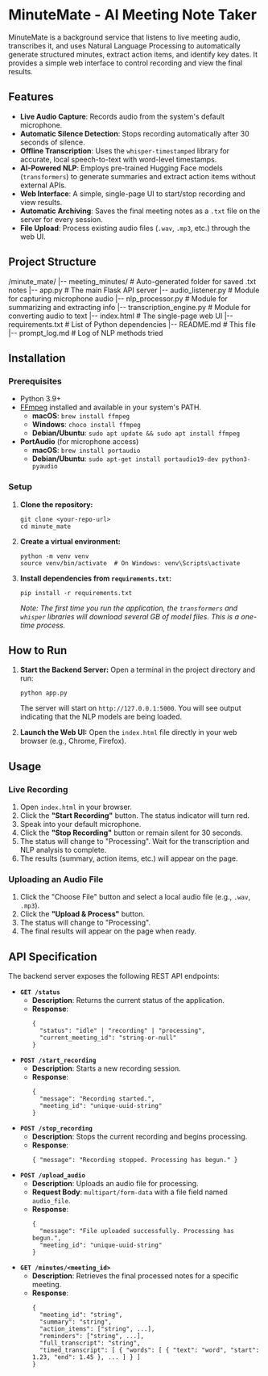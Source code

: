 # MinuteMate - AI Meeting Note Taker

MinuteMate is a background service that listens to live meeting audio, transcribes it, and uses Natural Language Processing to automatically generate structured minutes, extract action items, and identify key dates. It provides a simple web interface to control recording and view the final results.

## Features

* **Live Audio Capture**: Records audio from the system's default microphone.
* **Automatic Silence Detection**: Stops recording automatically after 30 seconds of silence.
* **Offline Transcription**: Uses the `whisper-timestamped` library for accurate, local speech-to-text with word-level timestamps.
* **AI-Powered NLP**: Employs pre-trained Hugging Face models (`transformers`) to generate summaries and extract action items without external APIs.
* **Web Interface**: A simple, single-page UI to start/stop recording and view results.
* **Automatic Archiving**: Saves the final meeting notes as a `.txt` file on the server for every session.
* **File Upload**: Process existing audio files (`.wav`, `.mp3`, etc.) through the web UI.

## Project Structure

/minute_mate/
|-- meeting_minutes/            # Auto-generated folder for saved .txt notes
|-- app.py                      # The main Flask API server
|-- audio_listener.py           # Module for capturing microphone audio
|-- nlp_processor.py            # Module for summarizing and extracting info
|-- transcription_engine.py     # Module for converting audio to text
|-- index.html                  # The single-page web UI
|-- requirements.txt            # List of Python dependencies
|-- README.md                   # This file
|-- prompt_log.md               # Log of NLP methods tried


## Installation

### Prerequisites

* Python 3.9+
* [FFmpeg](https://ffmpeg.org/download.html) installed and available in your system's PATH.
    * **macOS**: `brew install ffmpeg`
    * **Windows**: `choco install ffmpeg`
    * **Debian/Ubuntu**: `sudo apt update && sudo apt install ffmpeg`
* **PortAudio** (for microphone access)
    * **macOS**: `brew install portaudio`
    * **Debian/Ubuntu**: `sudo apt-get install portaudio19-dev python3-pyaudio`

### Setup

1.  **Clone the repository:**
    ```
    git clone <your-repo-url>
    cd minute_mate
    ```
2.  **Create a virtual environment:**
    ```
    python -m venv venv
    source venv/bin/activate  # On Windows: venv\Scripts\activate
    ```
3.  **Install dependencies from `requirements.txt`:**
    ```
    pip install -r requirements.txt
    ```
    *Note: The first time you run the application, the `transformers` and `whisper` libraries will download several GB of model files. This is a one-time process.*

## How to Run

1.  **Start the Backend Server:**
    Open a terminal in the project directory and run:
    ```
    python app.py
    ```
    The server will start on `http://127.0.0.1:5000`. You will see output indicating that the NLP models are being loaded.

2.  **Launch the Web UI:**
    Open the `index.html` file directly in your web browser (e.g., Chrome, Firefox).

## Usage

### Live Recording

1.  Open `index.html` in your browser.
2.  Click the **"Start Recording"** button. The status indicator will turn red.
3.  Speak into your default microphone.
4.  Click the **"Stop Recording"** button or remain silent for 30 seconds.
5.  The status will change to "Processing". Wait for the transcription and NLP analysis to complete.
6.  The results (summary, action items, etc.) will appear on the page.

### Uploading an Audio File

1.  Click the "Choose File" button and select a local audio file (e.g., `.wav`, `.mp3`).
2.  Click the **"Upload & Process"** button.
3.  The status will change to "Processing".
4.  The final results will appear on the page when ready.

## API Specification

The backend server exposes the following REST API endpoints:

* **`GET /status`**
    * **Description**: Returns the current status of the application.
    * **Response**:
        ```
        {
          "status": "idle" | "recording" | "processing",
          "current_meeting_id": "string-or-null"
        }
        ```
* **`POST /start_recording`**
    * **Description**: Starts a new recording session.
    * **Response**:
        ```
        {
          "message": "Recording started.",
          "meeting_id": "unique-uuid-string"
        }
        ```
* **`POST /stop_recording`**
    * **Description**: Stops the current recording and begins processing.
    * **Response**:
        ```
        { "message": "Recording stopped. Processing has begun." }
        ```
* **`POST /upload_audio`**
    * **Description**: Uploads an audio file for processing.
    * **Request Body**: `multipart/form-data` with a file field named `audio_file`.
    * **Response**:
        ```
        {
          "message": "File uploaded successfully. Processing has begun.",
          "meeting_id": "unique-uuid-string"
        }
        ```
* **`GET /minutes/<meeting_id>`**
    * **Description**: Retrieves the final processed notes for a specific meeting.
    * **Response**:
        ```
        {
          "meeting_id": "string",
          "summary": "string",
          "action_items": ["string", ...],
          "reminders": ["string", ...],
          "full_transcript": "string",
          "timed_transcript": [ { "words": [ { "text": "word", "start": 1.23, "end": 1.45 }, ... ] } ]
        }
        ```
